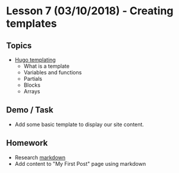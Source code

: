 # Lesson 7 (03/10/2018) - Creating templates

## Topics

- [Hugo templating](https://gohugo.io/templates/introduction/)
  - What is a template
  - Variables and functions
  - Partials
  - Blocks
  - Arrays

## Demo / Task

- Add some basic template to display our site content.

## Homework

- Research [markdown](https://github.com/adam-p/markdown-here/wiki/Markdown-Cheatsheet)
- Add content to "My First Post" page using markdown
